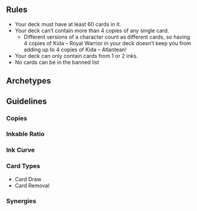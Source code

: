 ## Rules

- Your deck must have at least 60 cards in it.
- Your deck can’t contain more than 4 copies of any single card.
    - Different versions of a character count as different cards, so having 4 copies of Kida – Royal Warrior in your
      deck doesn’t keep you from adding up to 4 copies of Kida – Atlantean!
- Your deck can only contain cards from 1 or 2 inks.
- No cards can be in the banned list

## Archetypes

## Guidelines

### Copies

### Inkable Ratio

### Ink Curve

### Card Types

- Card Draw
- Card Removal

### Synergies
